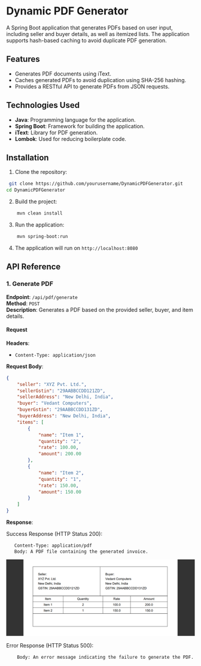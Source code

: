 
# Dynamic PDF Generator

A Spring Boot application that generates PDFs based on user input, including seller and buyer details, as well as itemized lists. The application supports hash-based caching to avoid duplicate PDF generation.





## Features

- Generates PDF documents using iText.
- Caches generated PDFs to avoid duplication using SHA-256 hashing.
- Provides a RESTful API to generate PDFs from JSON requests.


## Technologies Used

- **Java**: Programming language for the application.
- **Spring Boot**: Framework for building the application.
- **iText**: Library for PDF generation.
- **Lombok**: Used for reducing boilerplate code.


## Installation

1. Clone the repository:

```bash
 git clone https://github.com/yourusername/DynamicPDFGenerator.git
cd DynamicPDFGenerator
```
2. Build the project:
```bash
    mvn clean install
 ```
3. Run the application:
```bash
    mvn spring-boot:run
```
4. The application will run on ``http://localhost:8080``
## API Reference

### 1. Generate PDF

**Endpoint**: `/api/pdf/generate`  
**Method**: `POST`  
**Description**: Generates a PDF based on the provided seller, buyer, and item details.

#### Request

**Headers**:
- `Content-Type: application/json`

**Request Body**:
```json
{
    "seller": "XYZ Pvt. Ltd.",
    "sellerGstin": "29AABBCCDD121ZD",
    "sellerAddress": "New Delhi, India",
    "buyer": "Vedant Computers",
    "buyerGstin": "29AABBCCDD131ZD",
    "buyerAddress": "New Delhi, India",
    "items": [
        {
            "name": "Item 1",
            "quantity": "2",
            "rate": 100.00,
            "amount": 200.00
        },
        {
            "name": "Item 2",
            "quantity": "1",
            "rate": 150.00,
            "amount": 150.00
        }
    ]
}
```
**Response**:

Success Response (HTTP Status 200):
 
       Content-Type: application/pdf
       Body: A PDF file containing the generated invoice.
![Logo](https://github.com/GautamAgnihotri/DynamicPDFGenerator/blob/main/outputImage/img.png)

Error Response (HTTP Status 500):

        Body: An error message indicating the failure to generate the PDF.



